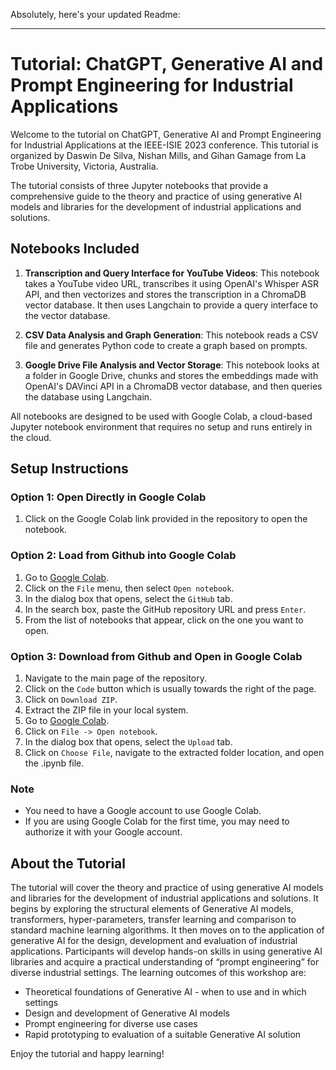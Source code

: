 Absolutely, here's your updated Readme:

---

# Tutorial: ChatGPT, Generative AI and Prompt Engineering for Industrial Applications

Welcome to the tutorial on ChatGPT, Generative AI and Prompt Engineering for Industrial Applications at the IEEE-ISIE 2023 conference. This tutorial is organized by Daswin De Silva, Nishan Mills, and Gihan Gamage from La Trobe University, Victoria, Australia.

The tutorial consists of three Jupyter notebooks that provide a comprehensive guide to the theory and practice of using generative AI models and libraries for the development of industrial applications and solutions. 

## Notebooks Included

1. **Transcription and Query Interface for YouTube Videos**: This notebook takes a YouTube video URL, transcribes it using OpenAI's Whisper ASR API, and then vectorizes and stores the transcription in a ChromaDB vector database. It then uses Langchain to provide a query interface to the vector database.

2. **CSV Data Analysis and Graph Generation**: This notebook reads a CSV file and generates Python code to create a graph based on prompts.

3. **Google Drive File Analysis and Vector Storage**: This notebook looks at a folder in Google Drive, chunks and stores the embeddings made with OpenAI's DAVinci API in a ChromaDB vector database, and then queries the database using Langchain.

All notebooks are designed to be used with Google Colab, a cloud-based Jupyter notebook environment that requires no setup and runs entirely in the cloud.

## Setup Instructions

### Option 1: Open Directly in Google Colab

1. Click on the Google Colab link provided in the repository to open the notebook.

### Option 2: Load from Github into Google Colab

1. Go to [Google Colab](https://colab.research.google.com/).
2. Click on the `File` menu, then select `Open notebook`.
3. In the dialog box that opens, select the `GitHub` tab.
4. In the search box, paste the GitHub repository URL and press `Enter`.
5. From the list of notebooks that appear, click on the one you want to open.

### Option 3: Download from Github and Open in Google Colab

1. Navigate to the main page of the repository.
2. Click on the `Code` button which is usually towards the right of the page.
3. Click on `Download ZIP`.
4. Extract the ZIP file in your local system.
5. Go to [Google Colab](https://colab.research.google.com/).
6. Click on `File -> Open notebook`.
7. In the dialog box that opens, select the `Upload` tab.
8. Click on `Choose File`, navigate to the extracted folder location, and open the .ipynb file.

### Note

- You need to have a Google account to use Google Colab.
- If you are using Google Colab for the first time, you may need to authorize it with your Google account.

## About the Tutorial

The tutorial will cover the theory and practice of using generative AI models and libraries for the development of industrial applications and solutions. It begins by exploring the structural elements of Generative AI models, transformers, hyper-parameters, transfer learning and comparison to standard machine learning algorithms. It then moves on to the application of generative AI for the design, development and evaluation of industrial applications. Participants will develop hands-on skills in using generative AI libraries and acquire a practical understanding of “prompt engineering” for diverse industrial settings. The learning outcomes of this workshop are:

- Theoretical foundations of Generative AI - when to use and in which settings
- Design and development of Generative AI models
- Prompt engineering for diverse use cases
- Rapid prototyping to evaluation of a suitable Generative AI solution

Enjoy the tutorial and happy learning!

